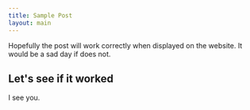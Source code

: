 ```yaml
---
title: Sample Post
layout: main
---
```


Hopefully the post will work correctly when displayed on the website. It would be a sad day if does not.

## Let's see if it worked

I see you.
